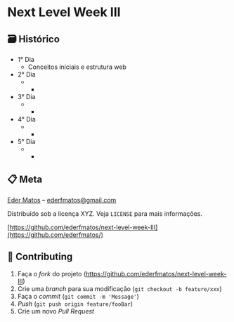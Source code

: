 # Next Level Week III

## 🗃 Histórico

- 1° Dia
  - Conceitos iniciais e estrutura web
- 2° Dia
  - -
- 3° Dia
  - -
- 4° Dia
  - -
- 5° Dia
  - -

## 📋 Meta

[Eder Matos](www.linkedin.com/in/ederfmatos) – ederfmatos@gmail.com

Distribuído sob a licença XYZ. Veja `LICENSE` para mais informações.

[https://github.com/ederfmatos/next-level-week-III](https://github.com/ederfmatos/)

## 🚀 Contributing

1. Faça o _fork_ do projeto (<https://github.com/ederfmatos/next-level-week-III>)
2. Crie uma _branch_ para sua modificação (`git checkout -b feature/xxx`)
3. Faça o _commit_ (`git commit -m 'Message'`)
4. _Push_ (`git push origin feature/fooBar`)
5. Crie um novo _Pull Request_
